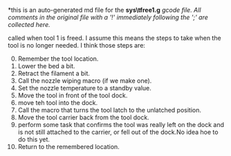 *this is an auto-generated md file for the **sys\tfree1.g**  *gcode file. All comments in the original file with a '!' immediately following the ';' are collected here.*
<summary> called when tool 1 is freed. I assume this means the steps to take when the tool is no longer needed. I think those steps are:

0. Remember the tool location. 
1. Lower the bed a bit.
2. Retract the filament a bit.
3. Call the nozzle wiping macro (if we make one).
4. Set the nozzle temperature to a standby value.
5. Move the tool in front of the tool dock.
6. move teh tool into the dock.
7. Call the macro that turns the tool latch to the unlatched position.
8. Move the tool carrier back from the tool dock.
9. perform some task that confirms the tool was really left on the dock and is not still attached to the carrier, or fell out of the dock.No idea hoe to do this yet.
10. Return to the remembered location.  
